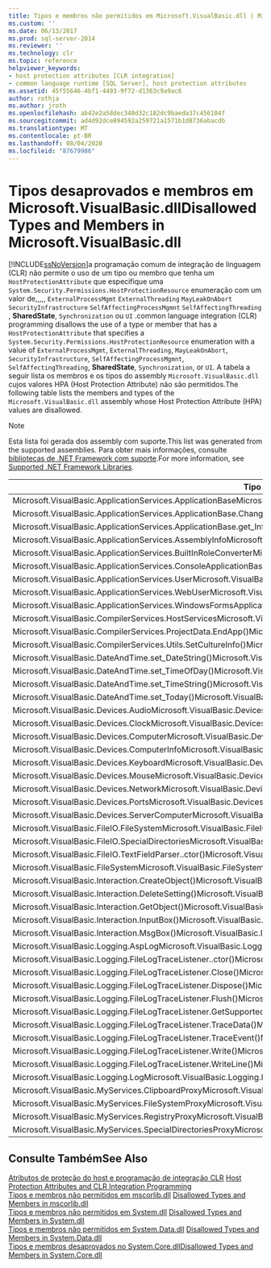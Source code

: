 ```yaml
---
title: Tipos e membros não permitidos em Microsoft.VisualBasic.dll | Microsoft Docs
ms.custom: ''
ms.date: 06/13/2017
ms.prod: sql-server-2014
ms.reviewer: ''
ms.technology: clr
ms.topic: reference
helpviewer_keywords:
- host protection attributes [CLR integration]
- common language runtime [SQL Server], host protection attributes
ms.assetid: 45f55646-4bf1-4493-9f72-d1363c9a9ac6
author: rothja
ms.author: jroth
ms.openlocfilehash: ab42e2a58dec340d32c182dc9baeda37c456104f
ms.sourcegitcommit: ad4d92dce894592a259721a1571b1d8736abacdb
ms.translationtype: MT
ms.contentlocale: pt-BR
ms.lasthandoff: 08/04/2020
ms.locfileid: "87679986"
---
```

# <a name="disallowed-types-and-members-in-microsoftvisualbasicdll"></a><span data-ttu-id="69a86-102">Tipos desaprovados e membros em Microsoft.VisualBasic.dll</span><span class="sxs-lookup"><span data-stu-id="69a86-102">Disallowed Types and Members in Microsoft.VisualBasic.dll</span></span>
  [!INCLUDE[ssNoVersion](../../includes/ssnoversion-md.md)]<span data-ttu-id="69a86-103">a programação comum de integração de linguagem (CLR) não permite o uso de um tipo ou membro que tenha um `HostProtectionAttribute` que especifique uma `System.Security.Permissions.HostProtectionResource` enumeração com um valor de,,,,, `ExternalProcessMgmt` `ExternalThreading` `MayLeakOnAbort` `SecurityInfrastructure` `SelfAffectingProcessMgmnt` `SelfAffectingThreading` , **SharedState**, `Synchronization` ou `UI` .</span><span class="sxs-lookup"><span data-stu-id="69a86-103">common language integration (CLR) programming disallows the use of a type or member that has a `HostProtectionAttribute` that specifies a `System.Security.Permissions.HostProtectionResource` enumeration with a value of `ExternalProcessMgmt`, `ExternalThreading`, `MayLeakOnAbort`, `SecurityInfrastructure`, `SelfAffectingProcessMgmnt`, `SelfAffectingThreading`, **SharedState**, `Synchronization`, or `UI`.</span></span> <span data-ttu-id="69a86-104">A tabela a seguir lista os membros e os tipos do assembly `Microsoft.VisualBasic.dll` cujos valores HPA (Host Protection Attribute) não são permitidos.</span><span class="sxs-lookup"><span data-stu-id="69a86-104">The following table lists the members and types of the `Microsoft.VisualBasic.dll` assembly whose Host Protection Attribute (HPA) values are disallowed.</span></span>  
  
> [!NOTE]  
>  <span data-ttu-id="69a86-105">Esta lista foi gerada dos assembly com suporte.</span><span class="sxs-lookup"><span data-stu-id="69a86-105">This list was generated from the supported assemblies.</span></span> <span data-ttu-id="69a86-106">Para obter mais informações, consulte [bibliotecas de .NET Framework com suporte](../clr-integration/database-objects/supported-net-framework-libraries.md).</span><span class="sxs-lookup"><span data-stu-id="69a86-106">For more information, see [Supported .NET Framework Libraries](../clr-integration/database-objects/supported-net-framework-libraries.md).</span></span>  
  
|<span data-ttu-id="69a86-107">**Tipo ou membro**</span><span class="sxs-lookup"><span data-stu-id="69a86-107">**Type or Member**</span></span>|<span data-ttu-id="69a86-108">**Valor(es) de HPA**</span><span class="sxs-lookup"><span data-stu-id="69a86-108">**HPA Value(s)**</span></span>|  
|------------------------|------------------------|  
|<span data-ttu-id="69a86-109">Microsoft.VisualBasic.ApplicationServices.ApplicationBase</span><span class="sxs-lookup"><span data-stu-id="69a86-109">Microsoft.VisualBasic.ApplicationServices.ApplicationBase</span></span>|<span data-ttu-id="69a86-110">ExternalProcessMgmt</span><span class="sxs-lookup"><span data-stu-id="69a86-110">ExternalProcessMgmt</span></span>|  
|<span data-ttu-id="69a86-111">Microsoft.VisualBasic.ApplicationServices.ApplicationBase.ChangeCulture()</span><span class="sxs-lookup"><span data-stu-id="69a86-111">Microsoft.VisualBasic.ApplicationServices.ApplicationBase.ChangeCulture()</span></span>|<span data-ttu-id="69a86-112">ExternalProcessMgmt</span><span class="sxs-lookup"><span data-stu-id="69a86-112">ExternalProcessMgmt</span></span>|  
|<span data-ttu-id="69a86-113">Microsoft.VisualBasic.ApplicationServices.ApplicationBase.get_Info()</span><span class="sxs-lookup"><span data-stu-id="69a86-113">Microsoft.VisualBasic.ApplicationServices.ApplicationBase.get_Info()</span></span>|<span data-ttu-id="69a86-114">ExternalProcessMgmt</span><span class="sxs-lookup"><span data-stu-id="69a86-114">ExternalProcessMgmt</span></span>|  
|<span data-ttu-id="69a86-115">Microsoft.VisualBasic.ApplicationServices.AssemblyInfo</span><span class="sxs-lookup"><span data-stu-id="69a86-115">Microsoft.VisualBasic.ApplicationServices.AssemblyInfo</span></span>|<span data-ttu-id="69a86-116">ExternalProcessMgmt</span><span class="sxs-lookup"><span data-stu-id="69a86-116">ExternalProcessMgmt</span></span>|  
|<span data-ttu-id="69a86-117">Microsoft.VisualBasic.ApplicationServices.BuiltInRoleConverter</span><span class="sxs-lookup"><span data-stu-id="69a86-117">Microsoft.VisualBasic.ApplicationServices.BuiltInRoleConverter</span></span>|<span data-ttu-id="69a86-118">SharedState</span><span class="sxs-lookup"><span data-stu-id="69a86-118">SharedState</span></span>|  
|<span data-ttu-id="69a86-119">Microsoft.VisualBasic.ApplicationServices.ConsoleApplicationBase</span><span class="sxs-lookup"><span data-stu-id="69a86-119">Microsoft.VisualBasic.ApplicationServices.ConsoleApplicationBase</span></span>|<span data-ttu-id="69a86-120">ExternalProcessMgmt</span><span class="sxs-lookup"><span data-stu-id="69a86-120">ExternalProcessMgmt</span></span>|  
|<span data-ttu-id="69a86-121">Microsoft.VisualBasic.ApplicationServices.User</span><span class="sxs-lookup"><span data-stu-id="69a86-121">Microsoft.VisualBasic.ApplicationServices.User</span></span>|<span data-ttu-id="69a86-122">ExternalProcessMgmt</span><span class="sxs-lookup"><span data-stu-id="69a86-122">ExternalProcessMgmt</span></span>|  
|<span data-ttu-id="69a86-123">Microsoft.VisualBasic.ApplicationServices.WebUser</span><span class="sxs-lookup"><span data-stu-id="69a86-123">Microsoft.VisualBasic.ApplicationServices.WebUser</span></span>|<span data-ttu-id="69a86-124">ExternalProcessMgmt</span><span class="sxs-lookup"><span data-stu-id="69a86-124">ExternalProcessMgmt</span></span>|  
|<span data-ttu-id="69a86-125">Microsoft.VisualBasic.ApplicationServices.WindowsFormsApplicationBase</span><span class="sxs-lookup"><span data-stu-id="69a86-125">Microsoft.VisualBasic.ApplicationServices.WindowsFormsApplicationBase</span></span>|<span data-ttu-id="69a86-126">ExternalProcessMgmt</span><span class="sxs-lookup"><span data-stu-id="69a86-126">ExternalProcessMgmt</span></span>|  
|<span data-ttu-id="69a86-127">Microsoft.VisualBasic.CompilerServices.HostServices</span><span class="sxs-lookup"><span data-stu-id="69a86-127">Microsoft.VisualBasic.CompilerServices.HostServices</span></span>|<span data-ttu-id="69a86-128">SharedState</span><span class="sxs-lookup"><span data-stu-id="69a86-128">SharedState</span></span>|  
|<span data-ttu-id="69a86-129">Microsoft.VisualBasic.CompilerServices.ProjectData.EndApp()</span><span class="sxs-lookup"><span data-stu-id="69a86-129">Microsoft.VisualBasic.CompilerServices.ProjectData.EndApp()</span></span>|<span data-ttu-id="69a86-130">SelfAffectingProcessMgmt</span><span class="sxs-lookup"><span data-stu-id="69a86-130">SelfAffectingProcessMgmt</span></span>|  
|<span data-ttu-id="69a86-131">Microsoft.VisualBasic.CompilerServices.Utils.SetCultureInfo()</span><span class="sxs-lookup"><span data-stu-id="69a86-131">Microsoft.VisualBasic.CompilerServices.Utils.SetCultureInfo()</span></span>|<span data-ttu-id="69a86-132">SelfAffectingThreading</span><span class="sxs-lookup"><span data-stu-id="69a86-132">SelfAffectingThreading</span></span>|  
|<span data-ttu-id="69a86-133">Microsoft.VisualBasic.DateAndTime.set_DateString()</span><span class="sxs-lookup"><span data-stu-id="69a86-133">Microsoft.VisualBasic.DateAndTime.set_DateString()</span></span>|<span data-ttu-id="69a86-134">ExternalProcessMgmt</span><span class="sxs-lookup"><span data-stu-id="69a86-134">ExternalProcessMgmt</span></span>|  
|<span data-ttu-id="69a86-135">Microsoft.VisualBasic.DateAndTime.set_TimeOfDay()</span><span class="sxs-lookup"><span data-stu-id="69a86-135">Microsoft.VisualBasic.DateAndTime.set_TimeOfDay()</span></span>|<span data-ttu-id="69a86-136">ExternalProcessMgmt</span><span class="sxs-lookup"><span data-stu-id="69a86-136">ExternalProcessMgmt</span></span>|  
|<span data-ttu-id="69a86-137">Microsoft.VisualBasic.DateAndTime.set_TimeString()</span><span class="sxs-lookup"><span data-stu-id="69a86-137">Microsoft.VisualBasic.DateAndTime.set_TimeString()</span></span>|<span data-ttu-id="69a86-138">ExternalProcessMgmt</span><span class="sxs-lookup"><span data-stu-id="69a86-138">ExternalProcessMgmt</span></span>|  
|<span data-ttu-id="69a86-139">Microsoft.VisualBasic.DateAndTime.set_Today()</span><span class="sxs-lookup"><span data-stu-id="69a86-139">Microsoft.VisualBasic.DateAndTime.set_Today()</span></span>|<span data-ttu-id="69a86-140">ExternalProcessMgmt</span><span class="sxs-lookup"><span data-stu-id="69a86-140">ExternalProcessMgmt</span></span>|  
|<span data-ttu-id="69a86-141">Microsoft.VisualBasic.Devices.Audio</span><span class="sxs-lookup"><span data-stu-id="69a86-141">Microsoft.VisualBasic.Devices.Audio</span></span>|<span data-ttu-id="69a86-142">ExternalProcessMgmt</span><span class="sxs-lookup"><span data-stu-id="69a86-142">ExternalProcessMgmt</span></span>|  
|<span data-ttu-id="69a86-143">Microsoft.VisualBasic.Devices.Clock</span><span class="sxs-lookup"><span data-stu-id="69a86-143">Microsoft.VisualBasic.Devices.Clock</span></span>|<span data-ttu-id="69a86-144">ExternalProcessMgmt</span><span class="sxs-lookup"><span data-stu-id="69a86-144">ExternalProcessMgmt</span></span>|  
|<span data-ttu-id="69a86-145">Microsoft.VisualBasic.Devices.Computer</span><span class="sxs-lookup"><span data-stu-id="69a86-145">Microsoft.VisualBasic.Devices.Computer</span></span>|<span data-ttu-id="69a86-146">ExternalProcessMgmt</span><span class="sxs-lookup"><span data-stu-id="69a86-146">ExternalProcessMgmt</span></span>|  
|<span data-ttu-id="69a86-147">Microsoft.VisualBasic.Devices.ComputerInfo</span><span class="sxs-lookup"><span data-stu-id="69a86-147">Microsoft.VisualBasic.Devices.ComputerInfo</span></span>|<span data-ttu-id="69a86-148">ExternalProcessMgmt</span><span class="sxs-lookup"><span data-stu-id="69a86-148">ExternalProcessMgmt</span></span>|  
|<span data-ttu-id="69a86-149">Microsoft.VisualBasic.Devices.Keyboard</span><span class="sxs-lookup"><span data-stu-id="69a86-149">Microsoft.VisualBasic.Devices.Keyboard</span></span>|<span data-ttu-id="69a86-150">ExternalProcessMgmt</span><span class="sxs-lookup"><span data-stu-id="69a86-150">ExternalProcessMgmt</span></span>|  
|<span data-ttu-id="69a86-151">Microsoft.VisualBasic.Devices.Mouse</span><span class="sxs-lookup"><span data-stu-id="69a86-151">Microsoft.VisualBasic.Devices.Mouse</span></span>|<span data-ttu-id="69a86-152">ExternalProcessMgmt</span><span class="sxs-lookup"><span data-stu-id="69a86-152">ExternalProcessMgmt</span></span>|  
|<span data-ttu-id="69a86-153">Microsoft.VisualBasic.Devices.Network</span><span class="sxs-lookup"><span data-stu-id="69a86-153">Microsoft.VisualBasic.Devices.Network</span></span>|<span data-ttu-id="69a86-154">ExternalProcessMgmt</span><span class="sxs-lookup"><span data-stu-id="69a86-154">ExternalProcessMgmt</span></span>|  
|<span data-ttu-id="69a86-155">Microsoft.VisualBasic.Devices.Ports</span><span class="sxs-lookup"><span data-stu-id="69a86-155">Microsoft.VisualBasic.Devices.Ports</span></span>|<span data-ttu-id="69a86-156">ExternalProcessMgmt</span><span class="sxs-lookup"><span data-stu-id="69a86-156">ExternalProcessMgmt</span></span>|  
|<span data-ttu-id="69a86-157">Microsoft.VisualBasic.Devices.ServerComputer</span><span class="sxs-lookup"><span data-stu-id="69a86-157">Microsoft.VisualBasic.Devices.ServerComputer</span></span>|<span data-ttu-id="69a86-158">ExternalProcessMgmt</span><span class="sxs-lookup"><span data-stu-id="69a86-158">ExternalProcessMgmt</span></span>|  
|<span data-ttu-id="69a86-159">Microsoft.VisualBasic.FileIO.FileSystem</span><span class="sxs-lookup"><span data-stu-id="69a86-159">Microsoft.VisualBasic.FileIO.FileSystem</span></span>|<span data-ttu-id="69a86-160">ExternalProcessMgmt</span><span class="sxs-lookup"><span data-stu-id="69a86-160">ExternalProcessMgmt</span></span>|  
|<span data-ttu-id="69a86-161">Microsoft.VisualBasic.FileIO.SpecialDirectories</span><span class="sxs-lookup"><span data-stu-id="69a86-161">Microsoft.VisualBasic.FileIO.SpecialDirectories</span></span>|<span data-ttu-id="69a86-162">ExternalProcessMgmt</span><span class="sxs-lookup"><span data-stu-id="69a86-162">ExternalProcessMgmt</span></span>|  
|<span data-ttu-id="69a86-163">Microsoft.VisualBasic.FileIO.TextFieldParser..ctor()</span><span class="sxs-lookup"><span data-stu-id="69a86-163">Microsoft.VisualBasic.FileIO.TextFieldParser..ctor()</span></span>|<span data-ttu-id="69a86-164">ExternalProcessMgmt</span><span class="sxs-lookup"><span data-stu-id="69a86-164">ExternalProcessMgmt</span></span>|  
|<span data-ttu-id="69a86-165">Microsoft.VisualBasic.FileSystem</span><span class="sxs-lookup"><span data-stu-id="69a86-165">Microsoft.VisualBasic.FileSystem</span></span>|<span data-ttu-id="69a86-166">ExternalProcessMgmt</span><span class="sxs-lookup"><span data-stu-id="69a86-166">ExternalProcessMgmt</span></span>|  
|<span data-ttu-id="69a86-167">Microsoft.VisualBasic.Interaction.CreateObject()</span><span class="sxs-lookup"><span data-stu-id="69a86-167">Microsoft.VisualBasic.Interaction.CreateObject()</span></span>|<span data-ttu-id="69a86-168">ExternalProcessMgmt</span><span class="sxs-lookup"><span data-stu-id="69a86-168">ExternalProcessMgmt</span></span>|  
|<span data-ttu-id="69a86-169">Microsoft.VisualBasic.Interaction.DeleteSetting()</span><span class="sxs-lookup"><span data-stu-id="69a86-169">Microsoft.VisualBasic.Interaction.DeleteSetting()</span></span>|<span data-ttu-id="69a86-170">ExternalProcessMgmt</span><span class="sxs-lookup"><span data-stu-id="69a86-170">ExternalProcessMgmt</span></span>|  
|<span data-ttu-id="69a86-171">Microsoft.VisualBasic.Interaction.GetObject()</span><span class="sxs-lookup"><span data-stu-id="69a86-171">Microsoft.VisualBasic.Interaction.GetObject()</span></span>|<span data-ttu-id="69a86-172">ExternalProcessMgmt</span><span class="sxs-lookup"><span data-stu-id="69a86-172">ExternalProcessMgmt</span></span>|  
|<span data-ttu-id="69a86-173">Microsoft.VisualBasic.Interaction.InputBox()</span><span class="sxs-lookup"><span data-stu-id="69a86-173">Microsoft.VisualBasic.Interaction.InputBox()</span></span>|<span data-ttu-id="69a86-174">UI</span><span class="sxs-lookup"><span data-stu-id="69a86-174">UI</span></span>|  
|<span data-ttu-id="69a86-175">Microsoft.VisualBasic.Interaction.MsgBox()</span><span class="sxs-lookup"><span data-stu-id="69a86-175">Microsoft.VisualBasic.Interaction.MsgBox()</span></span>|<span data-ttu-id="69a86-176">UI</span><span class="sxs-lookup"><span data-stu-id="69a86-176">UI</span></span>|  
|<span data-ttu-id="69a86-177">Microsoft.VisualBasic.Logging.AspLog</span><span class="sxs-lookup"><span data-stu-id="69a86-177">Microsoft.VisualBasic.Logging.AspLog</span></span>|<span data-ttu-id="69a86-178">ExternalProcessMgmt</span><span class="sxs-lookup"><span data-stu-id="69a86-178">ExternalProcessMgmt</span></span>|  
|<span data-ttu-id="69a86-179">Microsoft.VisualBasic.Logging.FileLogTraceListener..ctor()</span><span class="sxs-lookup"><span data-stu-id="69a86-179">Microsoft.VisualBasic.Logging.FileLogTraceListener..ctor()</span></span>|<span data-ttu-id="69a86-180">ExternalProcessMgmt</span><span class="sxs-lookup"><span data-stu-id="69a86-180">ExternalProcessMgmt</span></span>|  
|<span data-ttu-id="69a86-181">Microsoft.VisualBasic.Logging.FileLogTraceListener.Close()</span><span class="sxs-lookup"><span data-stu-id="69a86-181">Microsoft.VisualBasic.Logging.FileLogTraceListener.Close()</span></span>|<span data-ttu-id="69a86-182">Sincronização</span><span class="sxs-lookup"><span data-stu-id="69a86-182">Synchronization</span></span>|  
|<span data-ttu-id="69a86-183">Microsoft.VisualBasic.Logging.FileLogTraceListener.Dispose()</span><span class="sxs-lookup"><span data-stu-id="69a86-183">Microsoft.VisualBasic.Logging.FileLogTraceListener.Dispose()</span></span>|<span data-ttu-id="69a86-184">Sincronização</span><span class="sxs-lookup"><span data-stu-id="69a86-184">Synchronization</span></span>|  
|<span data-ttu-id="69a86-185">Microsoft.VisualBasic.Logging.FileLogTraceListener.Flush()</span><span class="sxs-lookup"><span data-stu-id="69a86-185">Microsoft.VisualBasic.Logging.FileLogTraceListener.Flush()</span></span>|<span data-ttu-id="69a86-186">Sincronização</span><span class="sxs-lookup"><span data-stu-id="69a86-186">Synchronization</span></span>|  
|<span data-ttu-id="69a86-187">Microsoft.VisualBasic.Logging.FileLogTraceListener.GetSupportedAttributes()</span><span class="sxs-lookup"><span data-stu-id="69a86-187">Microsoft.VisualBasic.Logging.FileLogTraceListener.GetSupportedAttributes()</span></span>|<span data-ttu-id="69a86-188">Sincronização</span><span class="sxs-lookup"><span data-stu-id="69a86-188">Synchronization</span></span>|  
|<span data-ttu-id="69a86-189">Microsoft.VisualBasic.Logging.FileLogTraceListener.TraceData()</span><span class="sxs-lookup"><span data-stu-id="69a86-189">Microsoft.VisualBasic.Logging.FileLogTraceListener.TraceData()</span></span>|<span data-ttu-id="69a86-190">Sincronização</span><span class="sxs-lookup"><span data-stu-id="69a86-190">Synchronization</span></span>|  
|<span data-ttu-id="69a86-191">Microsoft.VisualBasic.Logging.FileLogTraceListener.TraceEvent()</span><span class="sxs-lookup"><span data-stu-id="69a86-191">Microsoft.VisualBasic.Logging.FileLogTraceListener.TraceEvent()</span></span>|<span data-ttu-id="69a86-192">Sincronização</span><span class="sxs-lookup"><span data-stu-id="69a86-192">Synchronization</span></span>|  
|<span data-ttu-id="69a86-193">Microsoft.VisualBasic.Logging.FileLogTraceListener.Write()</span><span class="sxs-lookup"><span data-stu-id="69a86-193">Microsoft.VisualBasic.Logging.FileLogTraceListener.Write()</span></span>|<span data-ttu-id="69a86-194">Sincronização</span><span class="sxs-lookup"><span data-stu-id="69a86-194">Synchronization</span></span>|  
|<span data-ttu-id="69a86-195">Microsoft.VisualBasic.Logging.FileLogTraceListener.WriteLine()</span><span class="sxs-lookup"><span data-stu-id="69a86-195">Microsoft.VisualBasic.Logging.FileLogTraceListener.WriteLine()</span></span>|<span data-ttu-id="69a86-196">Sincronização</span><span class="sxs-lookup"><span data-stu-id="69a86-196">Synchronization</span></span>|  
|<span data-ttu-id="69a86-197">Microsoft.VisualBasic.Logging.Log</span><span class="sxs-lookup"><span data-stu-id="69a86-197">Microsoft.VisualBasic.Logging.Log</span></span>|<span data-ttu-id="69a86-198">ExternalProcessMgmt</span><span class="sxs-lookup"><span data-stu-id="69a86-198">ExternalProcessMgmt</span></span>|  
|<span data-ttu-id="69a86-199">Microsoft.VisualBasic.MyServices.ClipboardProxy</span><span class="sxs-lookup"><span data-stu-id="69a86-199">Microsoft.VisualBasic.MyServices.ClipboardProxy</span></span>|<span data-ttu-id="69a86-200">ExternalProcessMgmt</span><span class="sxs-lookup"><span data-stu-id="69a86-200">ExternalProcessMgmt</span></span>|  
|<span data-ttu-id="69a86-201">Microsoft.VisualBasic.MyServices.FileSystemProxy</span><span class="sxs-lookup"><span data-stu-id="69a86-201">Microsoft.VisualBasic.MyServices.FileSystemProxy</span></span>|<span data-ttu-id="69a86-202">ExternalProcessMgmt</span><span class="sxs-lookup"><span data-stu-id="69a86-202">ExternalProcessMgmt</span></span>|  
|<span data-ttu-id="69a86-203">Microsoft.VisualBasic.MyServices.RegistryProxy</span><span class="sxs-lookup"><span data-stu-id="69a86-203">Microsoft.VisualBasic.MyServices.RegistryProxy</span></span>|<span data-ttu-id="69a86-204">ExternalProcessMgmt</span><span class="sxs-lookup"><span data-stu-id="69a86-204">ExternalProcessMgmt</span></span>|  
|<span data-ttu-id="69a86-205">Microsoft.VisualBasic.MyServices.SpecialDirectoriesProxy</span><span class="sxs-lookup"><span data-stu-id="69a86-205">Microsoft.VisualBasic.MyServices.SpecialDirectoriesProxy</span></span>|<span data-ttu-id="69a86-206">ExternalProcessMgmt</span><span class="sxs-lookup"><span data-stu-id="69a86-206">ExternalProcessMgmt</span></span>|  
  
## <a name="see-also"></a><span data-ttu-id="69a86-207">Consulte Também</span><span class="sxs-lookup"><span data-stu-id="69a86-207">See Also</span></span>  
 <span data-ttu-id="69a86-208">[Atributos de proteção do host e programação de integração CLR](host-protection-attributes-and-clr-integration-programming.md) </span><span class="sxs-lookup"><span data-stu-id="69a86-208">[Host Protection Attributes and CLR Integration Programming](host-protection-attributes-and-clr-integration-programming.md) </span></span>  
 <span data-ttu-id="69a86-209">[Tipos e membros não permitidos em mscorlib.dll](disallowed-types-and-members-in-mscorlib-dll.md) </span><span class="sxs-lookup"><span data-stu-id="69a86-209">[Disallowed Types and Members in mscorlib.dll](disallowed-types-and-members-in-mscorlib-dll.md) </span></span>  
 <span data-ttu-id="69a86-210">[Tipos e membros não permitidos em System.dll](disallowed-types-and-members-in-system-dll.md) </span><span class="sxs-lookup"><span data-stu-id="69a86-210">[Disallowed Types and Members in System.dll](disallowed-types-and-members-in-system-dll.md) </span></span>  
 <span data-ttu-id="69a86-211">[Tipos e membros não permitidos em System.Data.dll](disallowed-types-and-members-in-system-data-dll.md) </span><span class="sxs-lookup"><span data-stu-id="69a86-211">[Disallowed Types and Members in System.Data.dll](disallowed-types-and-members-in-system-data-dll.md) </span></span>  
 [<span data-ttu-id="69a86-212">Tipos e membros desaprovados no System.Core.dll</span><span class="sxs-lookup"><span data-stu-id="69a86-212">Disallowed Types and Members in System.Core.dll</span></span>](disallowed-types-and-members-in-system-core-dll.md)  
  
  
